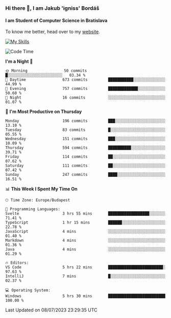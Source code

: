 ### Hi there 👋, I am Jakub 'igniss' Bordáš

#### I am Student of Computer Science in Bratislava
To know me better, head over to my [website](https://bordas.sk).

[![My Skills](https://skillicons.dev/icons?i=js,html,css,figma,svelte,java,kotlin,python,postgresql,typescript,nest,nodejs)](https://bordas.sk)


<!--START_SECTION:waka-->
![Code Time](http://img.shields.io/badge/Code%20Time-1%2C190%20hrs%2053%20mins-blue)

**I'm a Night 🦉** 

```text
🌞 Morning                50 commits          █░░░░░░░░░░░░░░░░░░░░░░░░   03.34 % 
🌆 Daytime                673 commits         ███████████░░░░░░░░░░░░░░   44.99 % 
🌃 Evening                757 commits         █████████████░░░░░░░░░░░░   50.60 % 
🌙 Night                  16 commits          ░░░░░░░░░░░░░░░░░░░░░░░░░   01.07 % 
```
📅 **I'm Most Productive on Thursday** 

```text
Monday                   196 commits         ███░░░░░░░░░░░░░░░░░░░░░░   13.10 % 
Tuesday                  83 commits          █░░░░░░░░░░░░░░░░░░░░░░░░   05.55 % 
Wednesday                151 commits         ███░░░░░░░░░░░░░░░░░░░░░░   10.09 % 
Thursday                 594 commits         ██████████░░░░░░░░░░░░░░░   39.71 % 
Friday                   114 commits         ██░░░░░░░░░░░░░░░░░░░░░░░   07.62 % 
Saturday                 111 commits         ██░░░░░░░░░░░░░░░░░░░░░░░   07.42 % 
Sunday                   247 commits         ████░░░░░░░░░░░░░░░░░░░░░   16.51 % 
```


📊 **This Week I Spent My Time On** 

```text
🕑︎ Time Zone: Europe/Budapest

💬 Programming Languages: 
Svelte                   3 hrs 55 mins       ██████████████████░░░░░░░   71.41 % 
TypeScript               1 hr 15 mins        ██████░░░░░░░░░░░░░░░░░░░   22.78 % 
JavaScript               4 mins              ░░░░░░░░░░░░░░░░░░░░░░░░░   01.40 % 
Markdown                 4 mins              ░░░░░░░░░░░░░░░░░░░░░░░░░   01.36 % 
Java                     4 mins              ░░░░░░░░░░░░░░░░░░░░░░░░░   01.29 % 

🔥 Editors: 
VS Code                  5 hrs 22 mins       ████████████████████████░   97.63 % 
IntelliJ                 7 mins              █░░░░░░░░░░░░░░░░░░░░░░░░   02.37 % 

💻 Operating System: 
Windows                  5 hrs 30 mins       █████████████████████████   100.00 % 
```


 Last Updated on 08/07/2023 23:29:35 UTC
<!--END_SECTION:waka-->
